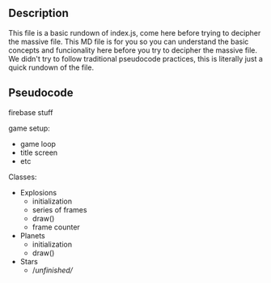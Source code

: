 ## Description
This file is a basic rundown of index.js, come here before trying to decipher the massive file. This MD file is for you so you can understand the basic concepts and funcionality here before you try to decipher the massive file. We didn't try to follow traditional pseudocode practices, this is literally just a quick rundown of the file.

## Pseudocode

firebase stuff

game setup:
* game loop
* title screen
* etc

Classes:
* Explosions
    * initialization
    * series of frames
    * draw()
    * frame counter
* Planets
    * initialization
    * draw()
* Stars
    * /*unfinished/*
